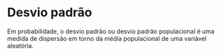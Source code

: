 # Desvio padrão
Em probabilidade, o desvio padrão ou desvio padrão populacional é uma medida de dispersão em torno da média populacional de uma variável aleatória.
